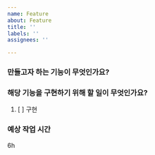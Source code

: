 ```yaml
---
name: Feature
about: Feature
title: ''
labels: ''
assignees: ''

---
```


### 만들고자 하는 기능이 무엇인가요?


### 해당 기능을 구현하기 위해 할 일이 무엇인가요?
1. [ ]  구현



### 예상 작업 시간
6h
